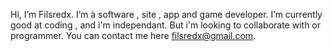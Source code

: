 Hi, I’m Filsredx.
I’m à software , site , app and game developer.
I’m currently good at coding , and i'm independant.
But i'm looking to collaborate with or programmer.
You can contact me here filsredx@gmail.com.

<!---
f
Filsredx/filsredx is a beta repository for now, but i will change it later.
Thank you for keeping up with me.
--->
